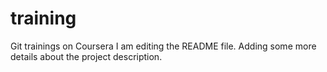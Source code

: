# training
Git trainings on Coursera
I am editing the README file. Adding some more details about the project description.
